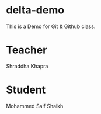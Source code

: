 # delta-demo
This is a Demo for Git &amp; Github class.

# Teacher
Shraddha Khapra

# Student 
Mohammed Saif Shaikh